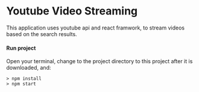 # Youtube Video Streaming

This application uses youtube api and react framwork, to stream videos based on the search results.

#### Run project
Open your terminal, change to the project directory to this project after it is downloaded, and:

```
> npm install
> npm start
```


